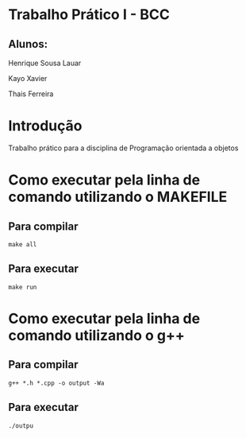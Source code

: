# Trabalho Prático I - BCC 

## Alunos:

  Henrique Sousa Lauar
  
  Kayo Xavier
  
  Thais Ferreira

# Introdução

Trabalho prático para a disciplina de Programação orientada a objetos

# Como executar pela linha de comando utilizando o MAKEFILE

## Para compilar
```
make all
```
## Para executar
```
make run
```
# Como executar pela linha de comando utilizando o g++

## Para compilar
```
g++ *.h *.cpp -o output -Wa
```
## Para executar
```
./outpu
```
